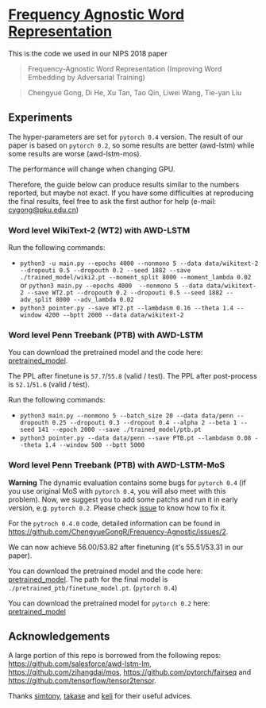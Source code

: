 # [Frequency Agnostic Word Representation](https://arxiv.org/pdf/1809.06858.pdf)
This is the code we used in our NIPS 2018 paper 
>Frequency-Agnostic Word Representation (Improving Word Embedding by Adversarial Training)

>Chengyue Gong, Di He, Xu Tan, Tao Qin, Liwei Wang, Tie-yan Liu

## Experiments
The hyper-parameters are set for `pytorch 0.4` version. The result of our paper is based on `pytorch 0.2`, so some results are better (awd-lstm) while some results are worse (awd-lstm-mos).

The performance will change when changing GPU.

Therefore, the guide below can produce results similar to the numbers reported, but maybe not exact. If you have some difficulties at reproducing the final results, feel free to ask the first author for help (e-mail: cygong@pku.edu.cn)

### Word level WikiText-2 (WT2) with AWD-LSTM
Run the following commands:

+ `python3 -u main.py --epochs 4000 --nonmono 5 --data data/wikitext-2 --dropouti 0.5 --dropouth 0.2 --seed 1882 --save ./trained_model/wiki2.pt --moment_split 8000 --moment_lambda 0.02`
or `python3 main.py --epochs 4000  --nonmono 5 --data data/wikitext-2 --save WT2.pt --dropouth 0.2 --dropouti 0.5 --seed 1882 --adv_split 8000 --adv_lambda 0.02`
+ `python3 pointer.py --save WT2.pt --lambdasm 0.16 --theta 1.4 --window 4200 --bptt 2000 --data data/wikitext-2`

### Word level Penn Treebank (PTB) with AWD-LSTM
You can download the pretrained model and the code here: [pretrained_model](https://drive.google.com/open?id=1x0GL8oYv21lwHkAkyWWgL7ViBRjxFAnc).

The PPL after finetune is `57.7`/`55.8` (valid / test). The PPL after post-process is `52.1`/`51.6` (valid / test).

Run the following commands:

+ `python3 main.py --nonmono 5 --batch_size 20 --data data/penn --dropouth 0.25 --dropouti 0.3 --dropout 0.4 --alpha 2 --beta 1 --seed 141 --epoch 2000 --save ./trained_model/ptb.pt`
+ `python3 pointer.py --data data/penn --save PTB.pt --lambdasm 0.08 --theta 1.4 --window 500 --bptt 5000`

### Word level Penn Treebank (PTB) with AWD-LSTM-MoS

**Warning** The dynamic evaluation contains some bugs for `pytorch 0.4` (if you use original MoS with `pytorch 0.4`, you will also meet with this problem). Now, we suggest you to add some patchs and run it in early version, e.g. `pytorch 0.2`. Please check [issue](https://github.com/ChengyueGongR/Frequency-Agnostic/issues/2) to know how to fix it. 

For the `pytroch 0.4.0` code, detailed information can be found in https://github.com/ChengyueGongR/Frequency-Agnostic/issues/2.

We can now achieve 56.00/53.82 after finetuning (it's 55.51/53.31 in our paper). 

You can download the pretrained model and the code here: [pretrained_model](https://drive.google.com/open?id=1znF6vrwNOXzWFS5KuIPVKGEEKoK5Fs57). The path for the final model is `./pretrained_ptb/finetune_model.pt`. (`pytorch 0.4`)

You can download the pretrained model for `pytorch 0.2` here: [pretrained_model](https://drive.google.com/open?id=1k9kVyPvCf1orDKKyQn3rokrr2I4gYBRW)

## Acknowledgements

A large portion of this repo is borrowed from the following repos:
https://github.com/salesforce/awd-lstm-lm, https://github.com/zihangdai/mos, https://github.com/pytorch/fairseq and https://github.com/tensorflow/tensor2tensor.

Thanks [simtony](https://github.com/simtony), [takase](https://github.com/takase) and [keli](https://github.com/keli78) for their useful advices.
